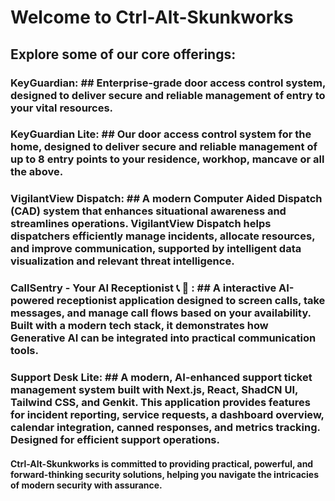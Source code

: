 # Welcome to Ctrl-Alt-Skunkworks

## Explore some of our core offerings:

### KeyGuardian: ## Enterprise-grade door access control system, designed to deliver secure and reliable management of entry to your vital resources.

### KeyGuardian Lite: ## Our door access control system for the home, designed to deliver secure and reliable management of up to 8 entry points to your residence, workhop, mancave or all the above.

### VigilantView Dispatch: ## A modern Computer Aided Dispatch (CAD) system that enhances situational awareness and streamlines operations. VigilantView Dispatch helps dispatchers efficiently manage incidents, allocate resources, and improve communication, supported by intelligent data visualization and relevant threat intelligence.

### CallSentry - Your AI Receptionist :telephone_receiver: :robot: : ## A interactive AI-powered receptionist application designed to screen calls, take messages, and manage call flows based on your availability. Built with a modern tech stack, it demonstrates how Generative AI can be integrated into practical communication tools.

### Support Desk Lite: ## A modern, AI-enhanced support ticket management system built with Next.js, React, ShadCN UI, Tailwind CSS, and Genkit. This application provides features for incident reporting, service requests, a dashboard overview, calendar integration, canned responses, and metrics tracking. Designed for efficient support operations.

#### Ctrl-Alt-Skunkworks is committed to providing practical, powerful, and forward-thinking security solutions, helping you navigate the intricacies of modern security with assurance.
